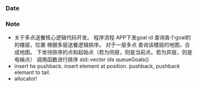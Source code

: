 ### Date

### Note
- 关于多点送餐核心逻辑代码开发。
程序流程
APP下发goal id
查询各个goal的的楼层，位置
根据多层送餐逻辑排序。
对于一层多点
	查询该楼层的地图，合成地图。
	下发待排序的点和起始点（若为同层，则是当前点。若为异层，则是电梯点）
调用函数进行排序
std::vector<int> ids queueGoals()
- insert he pushback. insert element at position. pushback, pushback elemant to tail. 
- allocator!
